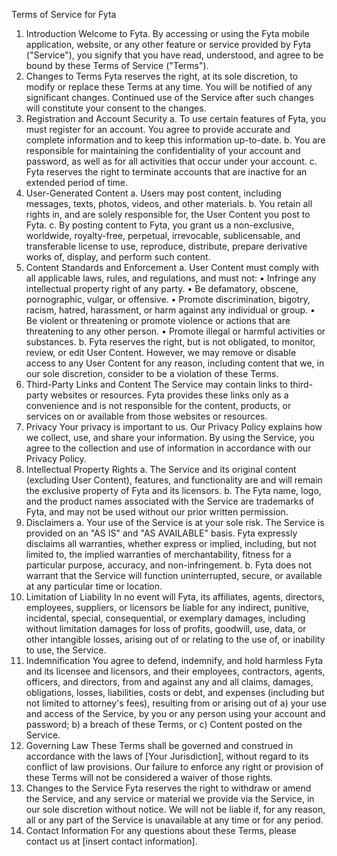 Terms of Service for Fyta
1. Introduction
Welcome to Fyta. By accessing or using the Fyta mobile application, website, or any other feature or service provided by Fyta ("Service"), you signify that you have read, understood, and agree to be bound by these Terms of Service ("Terms").
2. Changes to Terms
Fyta reserves the right, at its sole discretion, to modify or replace these Terms at any time. You will be notified of any significant changes. Continued use of the Service after such changes will constitute your consent to the changes.
3. Registration and Account Security
a. To use certain features of Fyta, you must register for an account. You agree to provide accurate and complete information and to keep this information up-to-date.
b. You are responsible for maintaining the confidentiality of your account and password, as well as for all activities that occur under your account.
c. Fyta reserves the right to terminate accounts that are inactive for an extended period of time.
4. User-Generated Content
a. Users may post content, including messages, texts, photos, videos, and other materials.
b. You retain all rights in, and are solely responsible for, the User Content you post to Fyta.
c. By posting content to Fyta, you grant us a non-exclusive, worldwide, royalty-free, perpetual, irrevocable, sublicensable, and transferable license to use, reproduce, distribute, prepare derivative works of, display, and perform such content.
5. Content Standards and Enforcement
a. User Content must comply with all applicable laws, rules, and regulations, and must not:
•	Infringe any intellectual property right of any party.
•	Be defamatory, obscene, pornographic, vulgar, or offensive.
•	Promote discrimination, bigotry, racism, hatred, harassment, or harm against any individual or group.
•	Be violent or threatening or promote violence or actions that are threatening to any other person.
•	Promote illegal or harmful activities or substances.
b. Fyta reserves the right, but is not obligated, to monitor, review, or edit User Content. However, we may remove or disable access to any User Content for any reason, including content that we, in our sole discretion, consider to be a violation of these Terms.
6. Third-Party Links and Content
The Service may contain links to third-party websites or resources. Fyta provides these links only as a convenience and is not responsible for the content, products, or services on or available from those websites or resources.
7. Privacy
Your privacy is important to us. Our Privacy Policy explains how we collect, use, and share your information. By using the Service, you agree to the collection and use of information in accordance with our Privacy Policy.
8. Intellectual Property Rights
a. The Service and its original content (excluding User Content), features, and functionality are and will remain the exclusive property of Fyta and its licensors.
b. The Fyta name, logo, and the product names associated with the Service are trademarks of Fyta, and may not be used without our prior written permission.
9. Disclaimers
a. Your use of the Service is at your sole risk. The Service is provided on an "AS IS" and "AS AVAILABLE" basis. Fyta expressly disclaims all warranties, whether express or implied, including, but not limited to, the implied warranties of merchantability, fitness for a particular purpose, accuracy, and non-infringement.
b. Fyta does not warrant that the Service will function uninterrupted, secure, or available at any particular time or location.
10. Limitation of Liability
In no event will Fyta, its affiliates, agents, directors, employees, suppliers, or licensors be liable for any indirect, punitive, incidental, special, consequential, or exemplary damages, including without limitation damages for loss of profits, goodwill, use, data, or other intangible losses, arising out of or relating to the use of, or inability to use, the Service.
11. Indemnification
You agree to defend, indemnify, and hold harmless Fyta and its licensee and licensors, and their employees, contractors, agents, officers, and directors, from and against any and all claims, damages, obligations, losses, liabilities, costs or debt, and expenses (including but not limited to attorney's fees), resulting from or arising out of a) your use and access of the Service, by you or any person using your account and password; b) a breach of these Terms, or c) Content posted on the Service.
12. Governing Law
These Terms shall be governed and construed in accordance with the laws of [Your Jurisdiction], without regard to its conflict of law provisions. Our failure to enforce any right or provision of these Terms will not be considered a waiver of those rights.
13. Changes to the Service
Fyta reserves the right to withdraw or amend the Service, and any service or material we provide via the Service, in our sole discretion without notice. We will not be liable if, for any reason, all or any part of the Service is unavailable at any time or for any period.
14. Contact Information
For any questions about these Terms, please contact us at [insert contact information].

